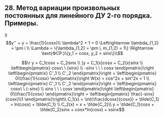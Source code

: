 ## 28. Метод вариации произвольных постоянных для линейного ДУ 2-го порядка. Примеры.
I) $$y'' + y = \frac{1}{cosx}\\
\lambda^2 + 1 = 0 \Leftrightarrow \lambda_{1,2} = \pm i \\
\Lambda = \{\lambda_{1,2} = \pm i, m_{1,2} = 1\} \Rightarrow \text{ФСР:}\{y_1 = cosx, y_2 = sinx\}\\$$

$$\r y = C_1cosx + C_2sinx \\ ]y = C_1(x)cosx + C_2(x)sinx \\ \left\begin{pmatrix} cosx\ \  {sinx} \\ -sinx \ \ \ cosx   \end{pmatrix}\right \left\begin{pmatrix} C'_1 \\ C'_2  \end{pmatrix}\right = \left\begin{pmatrix} 0\\\frac{1}{cosx}  \end{pmatrix}\right W(x) = cos^2x + sin^2x = 1 \\
\left\begin{pmatrix} C'_1 \\ C'_2  \end{pmatrix}\right = \left\begin{pmatrix} cosx\ \  {-sinx} \\ sinx \ \ \ cosx   \end{pmatrix}\right \left\begin{pmatrix} 0\\\frac{1}{cosx}  \end{pmatrix}\right = \left\begin{pmatrix} \frac{-sinx}{cosx}\\1  \end{pmatrix}\right\\
C_1(x) = \int{\frac{dcosx}{cosx}} + \tilde{C_1} = ln(cosx) + \tilde{C_1} \\ C_2(x) = x + \tilde{C_2}\\
y = \tilde{C_1}cosx + \tilde{C_2}sinx + cosx*ln(cosx) + xsinx$$